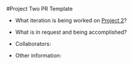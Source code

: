 #Project Two PR Template

- What iteration is being worked on [Project 2](https://frontend.turing.edu/projects/module-1/hang-in-there.html)?

- What is in request and being accomplished?

- Collaborators:

- Other information: 
